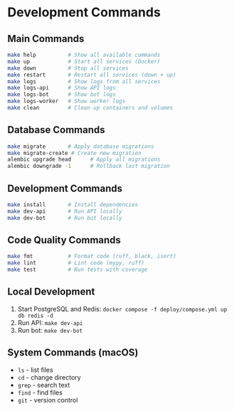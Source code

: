 # Development Commands

## Main Commands
```bash
make help          # Show all available commands
make up            # Start all services (Docker)
make down          # Stop all services
make restart       # Restart all services (down + up)
make logs          # Show logs from all services
make logs-api      # Show API logs
make logs-bot      # Show bot logs
make logs-worker   # Show worker logs
make clean         # Clean up containers and volumes
```

## Database Commands
```bash
make migrate       # Apply database migrations
make migrate-create # Create new migration
alembic upgrade head      # Apply all migrations
alembic downgrade -1      # Rollback last migration
```

## Development Commands
```bash
make install       # Install dependencies
make dev-api       # Run API locally
make dev-bot       # Run bot locally
```

## Code Quality Commands
```bash
make fmt           # Format code (ruff, black, isort)
make lint          # Lint code (mypy, ruff)
make test          # Run tests with coverage
```

## Local Development
1. Start PostgreSQL and Redis: `docker compose -f deploy/compose.yml up db redis -d`
2. Run API: `make dev-api`
3. Run bot: `make dev-bot`

## System Commands (macOS)
- `ls` - list files
- `cd` - change directory
- `grep` - search text
- `find` - find files
- `git` - version control
